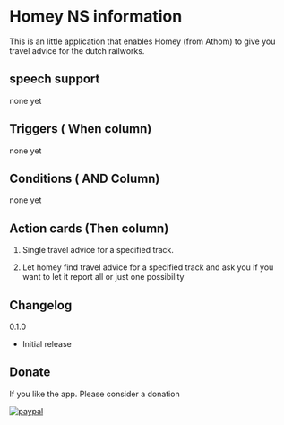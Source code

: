 # Homey NS information

This is an little application that enables Homey (from Athom) to give you travel advice for the dutch railworks.

## speech support

none yet

## Triggers ( When column)

none yet

## Conditions ( AND Column)

none yet 

## Action cards (Then column)

 1. Single travel advice for a specified track. 
 
 2. Let homey find travel advice for a specified track and ask you if you want to let it report all or just one possibility

## Changelog

0.1.0 
* Initial release

## Donate

If you like the app. Please consider a donation

[![paypal](https://www.paypal.com/en_US/i/btn/btn_donateCC_LG.gif)](https://www.paypal.com/cgi-bin/webscr?cmd=_s-xclick&hosted_button_id=HH6MLSPDQPGNE)
